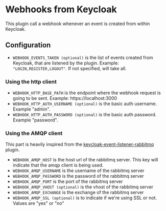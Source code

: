 # Webhooks from Keycloak

This plugin call a webhook whenever an event is created from within Keycloak.


## Configuration
- `WEBHOOK_EVENTS_TAKEN (optional)` is the list of events created from Keycloak, that are listened by the plugin. Example: `"LOGIN,REGISTER,LOGOUT"`. If not specified, will take all.

### Using the http client
- `WEBHOOK_HTTP_BASE_PATH` is the endpoint where the webhook request is going to be sent. Example: https://localhost:3000
- `WEBHOOK_HTTP_AUTH_USERNAME (optional)` is the basic auth username. Example "admin".
- `WEBHOOK_HTTP_AUTH_PASSWORD (optional)` is the basic auth password. Example "password".

### Using the AMQP client
This part is heavily inspired from the [keycloak-event-listener-rabbitmq](https://github.com/aznamier/keycloak-event-listener-rabbitmq) plugin.
- `WEBHOOK_AMQP_HOST` is the host url of the rabbitmq server. This key will indicate that the amqp client is being used.
- `WEBHOOK_AMQP_USERNAME` is the username of the rabbitmq server 
- `WEBHOOK_AMQP_PASSWORD` is the password of the rabbitmq server
- `WEBHOOK_AMQP_PORT` is the port of the rabbitmq server
- `WEBHOOK_AMQP_VHOST (optional)` is the vhost of the rabbitmq server
- `WEBHOOK_AMQP_EXCHANGE` is the exchange of the rabbitmq server
- `WEBHOOK_AMQP_SSL (optional)` is to indicate if we're using SSL or not. Values are "yes" or "no"